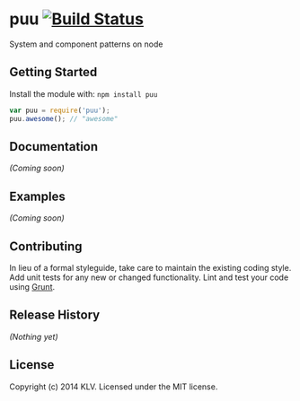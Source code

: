 # puu [![Build Status](https://secure.travis-ci.org/wklv/puu.png?branch=master)](http://travis-ci.org/wklv/puu)

System and component patterns on node

## Getting Started
Install the module with: `npm install puu`

```javascript
var puu = require('puu');
puu.awesome(); // "awesome"
```

## Documentation
_(Coming soon)_

## Examples
_(Coming soon)_

## Contributing
In lieu of a formal styleguide, take care to maintain the existing coding style. Add unit tests for any new or changed functionality. Lint and test your code using [Grunt](http://gruntjs.com/).

## Release History
_(Nothing yet)_

## License
Copyright (c) 2014 KLV. Licensed under the MIT license.
